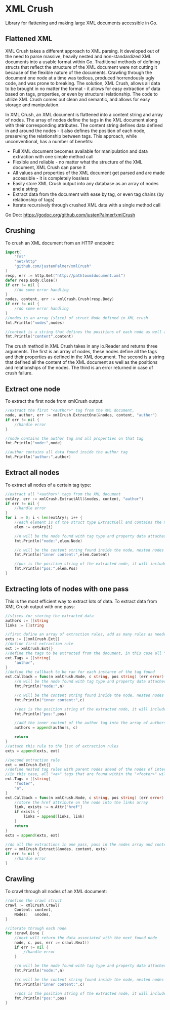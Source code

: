 # XML Crush
Library for flattening and making large XML documents accessible in Go.

## Flattened XML
XML Crush takes a different approach to XML parsing. It developed out of the need to parse massive, heavily nested and non-standardized XML documents into a usable format within Go. Traditional methods of defining structs that reflect the structure of the XML document were not cutting it because of the flexible nature of the documents. Crawling through the document one node at a time was tedious, produced horrendously ugly code, and was prone to breaking. The solution, XML Crush, allows all data to be brought in no matter the format - it allows for easy extraction of data based on tags, properties, or even by structural relationship. The code to utilize XML Crush comes out clean and semantic, and allows for easy storage and manipulation.

In XML Crush, an XML document is flattened into a content string and array of nodes. The array of nodes define the tags in the XML document along with their corresponding attributes. The content string defines data defined in and around the nodes - it also defines the position of each node, preserving the relationship between tags. This approach, while unconventional, has a number of benefits:

- Full XML document becomes available for manipulation and data extraction with one simple method call
- Flexible and reliable - no matter what the structure of the XML document, XML Crush can parse it
- All values and properties of the XML document get parsed and are made accessible - it is completely lossless
- Easily store XML Crush output into any database as an array of nodes and a string
- Extract data from the document with ease by tag, or even tag chains (by relationship of tags)
- Iterate recursively through crushed XML data with a single method call

Go Doc: https://godoc.org/github.com/justenPalmer/xmlCrush

## Crushing
To crush an XML document from an HTTP endpoint:
```` go
import(
	"fmt"
	"net/http"
	"github.com/justenPalmer/xmlCrush"
)
resp, err := http.Get("http://pathtoxmldocument.xml")
defer resp.Body.Close()
if err != nil {
	//do some error handling
}
nodes, content, err := xmlCrush.Crush(resp.Body)
if err != nil {
	//do some error handling
}
//nodes is an array (slice) of struct Node defined in XML crush
fmt.Println("nodes",nodes)

//content is a string that defines the positions of each node as well as content in and around the nodes
fmt.Println("content",content)
````
The crush method in XML Crush takes in any io.Reader and returns three arguments. The first is an array of nodes, these nodes define all the tags and their properties as defined in the XML document. The second is a string that defined all the content of the XML document as well as the positions and relationships of the nodes. The third is an error returned in case of crush failure.

## Extract one node
To extract the first node from xmlCrush output:
```` go
//extract the first "<author>" tag from the XML document, 
node, author, err := xmlCrush.ExtractOne(&nodes, content, "author")
if err != nil {
	//handle error
}

//node contains the author tag and all properties on that tag
fmt.Println("node:",node)

//author contains all data found inside the author tag
fmt.Println("author:",author)
````

## Extract all nodes
To extract all nodes of a certain tag type:
```` go
//extract all "<author>" tags from the XML document
extAry, err := xmlCrush.ExtractAll(&nodes, content, "author")
if err != nil {
	//handle error
}
for i := 0; i < len(extAry); i++ {
	//each element is of the struct type ExtractCell and contains the node, content, and position string of the node
	elem := extAry[i]

	//n will be the node found with tag type and property data attached
	fmt.Println("node:",elem.Node)

	//c will be the content string found inside the node, nested nodes will be defined by position in this string
	fmt.Println("inner content:",elem.Content)

	//pos is the position string of the extracted node, it will include every parent node by name separated by spaces
	fmt.Println("pos:",elem.Pos)
}
````

## Extracting lots of nodes with one pass
This is the most efficient way to extract lots of data. To extract data from XML Crush output with one pass:
```` go
//slices for storing the extracted data
authors := []string
links := []string

//first define an array of extraction rules, add as many rules as needed
exts := []xmlCrush.Ext{}
//define first extraction rule
ext := xmlCrush.Ext{}
//define the tags to be extracted from the document, in this case all "<author>" tags will be found in the document
ext.Tags = []string{
	"author", 
}
//define the callback to be ran for each instance of the tag found
ext.Callback = func(n xmlCrush.Node, c string, pos string) (err error) {
	//n will be the node found with tag type and property data attached
	fmt.Println("node:",n)

	//c will be the content string found inside the node, nested nodes will be defined by position in this string
	fmt.Println("inner content:",c)

	//pos is the position string of the extracted node, it will include every parent node by name separated by spaces
	fmt.Println("pos:",pos)

	//add the inner content of the author tag into the array of authors
	authors = append(authors, c)

	return
}
//attach this rule to the list of extraction rules
exts = append(exts, ext)

//second extraction rule
ext = xmlCrush.Ext{}
//define nested tag rules with parent nodes ahead of the nodes of interest
//in this case, all "<a>" tags that are found within the "<footer>" will be extracted
ext.Tags = []string{
	"footer",
	"a",
}
ext.Callback = func(n xmlCrush.Node, c string, pos string) (err error) {
	//store the href attribute on the node into the links array
	link, exists := n.Attr["href"]
	if exists {
		links = append(links, link)
	}
	return
}
exts = append(exts, ext)

//do all the extractions in one pass, pass in the nodes array and content string from the extraction as well as the array of extraction rules
err = xmlCrush.Extract(&nodes, content, exts)
if err != nil {
	//handle error
}
````

## Crawling
To crawl through all nodes of an XML document:
```` go
//define the crawl struct
crawl := xmlCrush.Crawl{
	Content: content,
	Nodes:   &nodes,
}

//iterate through each node
for !crawl.Done {
	//next will return the data associated with the next found node
	node, c, pos, err := crawl.Next()
	if err != nil {
		//handle error
	}

	//n will be the node found with tag type and property data attached
	fmt.Println("node:",n)

	//c will be the content string found inside the node, nested nodes will be defined by position in this string
	fmt.Println("inner content:",c)

	//pos is the position string of the extracted node, it will include every parent node by name separated by spaces
	fmt.Println("pos:",pos)
}
````
